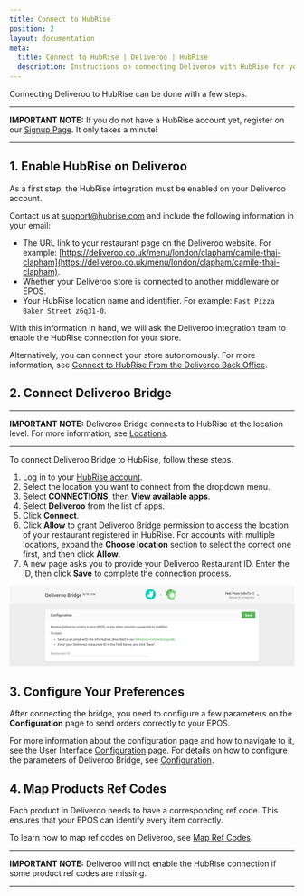```yaml
---
title: Connect to HubRise
position: 2
layout: documentation
meta:
  title: Connect to HubRise | Deliveroo | HubRise
  description: Instructions on connecting Deliveroo with HubRise for your EPOS to work with other apps as a cohesive whole. Connect apps and synchronise your data.
---
```


Connecting Deliveroo to HubRise can be done with a few steps.

---

**IMPORTANT NOTE:** If you do not have a HubRise account yet, register on our [Signup Page](https://manager.hubrise.com/signup). It only takes a minute! 

---

## 1. Enable HubRise on Deliveroo

As a first step, the HubRise integration must be enabled on your Deliveroo account.

Contact us at [support@hubrise.com](mailto:support@hubrise.com) and include the following information in your email:

- The URL link to your restaurant page on the Deliveroo website. For example: [https://deliveroo.co.uk/menu/london/clapham/camile-thai-clapham](https://deliveroo.co.uk/menu/london/clapham/camile-thai-clapham).
- Whether your Deliveroo store is connected to another middleware or EPOS.
- Your HubRise location name and identifier. For example: `Fast Pizza Baker Street z6q31-0`.

With this information in hand, we will ask the Deliveroo integration team to enable the HubRise connection for your store.

Alternatively, you can connect your store autonomously. For more information, see [Connect to HubRise From the Deliveroo Back Office](/apps/deliveroo/faqs/connect-from-deliveroo-back-office).

## 2. Connect Deliveroo Bridge

---

**IMPORTANT NOTE:** Deliveroo Bridge connects to HubRise at the location level. For more information, see [Locations](/docs/locations/).

---

To connect Deliveroo Bridge to HubRise, follow these steps.

1. Log in to your [HubRise account](https://manager.hubrise.com).
1. Select the location you want to connect from the dropdown menu.
1. Select **CONNECTIONS**, then **View available apps**.
1. Select **Deliveroo** from the list of apps.
1. Click **Connect**.
1. Click **Allow** to grant Deliveroo Bridge permission to access the location of your restaurant registered in HubRise. For accounts with multiple locations, expand the **Choose location** section to select the correct one first, and then click **Allow**.
1. A new page asks you to provide your Deliveroo Restaurant ID. Enter the ID, then click **Save** to complete the connection process.

![Deliveroo Restaurant ID](../images/001-en-deliveroo-restaurant-id.png)

## 3. Configure Your Preferences

After connecting the bridge, you need to configure a few parameters on the **Configuration** page to send orders correctly to your EPOS.

For more information about the configuration page and how to navigate to it, see the User Interface [Configuration](/apps/deliveroo/user-interface/#configuration) page. For details on how to configure the parameters of Deliveroo Bridge, see [Configuration](/apps/deliveroo/configuration).

## 4. Map Products Ref Codes

Each product in Deliveroo needs to have a corresponding ref code. This ensures that your EPOS can identify every item correctly.

To learn how to map ref codes on Deliveroo, see [Map Ref Codes](/apps/deliveroo/map-ref-codes).

---

**IMPORTANT NOTE:** Deliveroo will not enable the HubRise connection if some product ref codes are missing.

---
